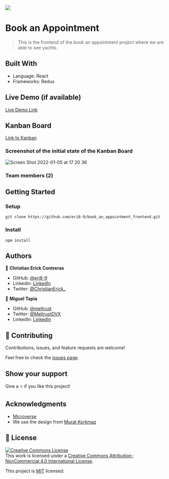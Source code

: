 ![](https://img.shields.io/badge/Microverse-blueviolet)

# Book an Appointment

> This is the frontend of the book an appointment project where we are able to see yachts.


## Built With

- Language: React 
- Frameworks: Redux

## Live Demo (if available)

[Live Demo Link](https://livedemo.com)

## Kanban Board

[Link to Kanban](https://github.com/eri8-9/book_an_appointment/projects/2)

### Screenshot of the initial state of the Kanban Board
![Screen Shot 2022-01-05 at 17 20 36](https://user-images.githubusercontent.com/67211919/148303693-85d245d5-9833-47c3-8e26-89ca74d95b4d.png)

### Team members (2)

## Getting Started

### Setup

```
git clone https://github.com/eri8-9/book_an_appointment_frontend.git
```

### Install

```
npm install
```

## Authors

👤 **Christian Erick Contreras**

- GitHub: [@eri8-9](https://github.com/eri8-9)
- Linkedin: [LinkedIn](https://www.linkedin.com/in/christian-erick/)
- Twitter: [@ChristianErick_](https://twitter.com/ChristianErick_)

👤 **Miguel Tapia**

- GitHub: [@meltrust](https://github.com/Meltrust)
- Twitter: [@MeltrustDVX](https://twitter.com/meltrustDVX)
- LinkedIn: [LinkedIn](https://linkedin.com/in/Meltrust)


## 🤝 Contributing

Contributions, issues, and feature requests are welcome!

Feel free to check the [issues page](https://github.com/eri8-9/book_an_appointment/issues).

## Show your support

Give a ⭐️ if you like this project!

## Acknowledgments

- [Microverse](https://www.microverse.org/)
- We use the design from [Murat Korkmaz](https://www.behance.net/gallery/26425031/Vespa-Responsive-Redesign)

## 📝 License

<a rel="license" href="http://creativecommons.org/licenses/by-nc/4.0/"><img alt="Creative Commons License" style="border-width:0" src="https://i.creativecommons.org/l/by-nc/4.0/88x31.png" /></a><br />This work is licensed under a <a rel="license" href="http://creativecommons.org/licenses/by-nc/4.0/">Creative Commons Attribution-NonCommercial 4.0 International License</a>.

This project is [MIT](./MIT.md) licensed.
